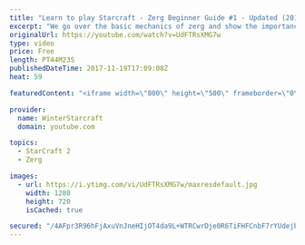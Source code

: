 ```yaml
---
title: "Learn to play Starcraft - Zerg Beginner Guide #1 - Updated (2017)"
excerpt: "We go over the basic mechanics of zerg and show the importance of understanding at least some of what your opponent is doing.  This guide is meant for players with an understanding of the objectives of starcraft but without any strong direction or gameplan, especially for each specific race! -- Watch"
originalUrl: https://youtube.com/watch?v=UdFTRsXMG7w
type: video
price: Free
length: PT44M23S
publishedDateTime: 2017-11-19T17:09:08Z
heat: 59

featuredContent: "<iframe width=\"800\" height=\"500\" frameborder=\"0\" src=\"https://www.youtube.com/embed/UdFTRsXMG7w\" allow=\"accelerometer; autoplay; encrypted-media; gyroscope; picture-in-picture\" allowfullscreen></iframe>"

provider:
  name: WinterStarcraft
  domain: youtube.com

topics:
  - StarCraft 2
  - Zerg

images:
  - url: https://i.ytimg.com/vi/UdFTRsXMG7w/maxresdefault.jpg
    width: 1280
    height: 720
    isCached: true

secured: "/4AFpr3R96hFjAxuVnJneHIjOT4da9L+WTRCwrDje0R6TiFHFCnbF7rYUdejbjt4Liw1Ynji9YkN0UGqoKER9GiQK8NRgEhhtjoxCCJlcKWFZPWTcEozjX8vCyn02sqvLqWWL29ulifJrhL+pmpdvigaR8Ozr64haguQuPaWw9evOvlx8E1TODj9D3LxQx+e8Y9gQKV+GBelCBQehcTZW3cqb1PMyxi+KCk7/pgGq2db9XbGmFOdOE3M9CS+HxiS4y48k9GIZ6Loo/KAr4ABd5M7Yt0l6d8i7E1f7Vi0mz6CrsNfZdiaRl5y+T+sJXhsws4hX2VV59CKkjWfodf755vAn5fWLVz6zUkeIapVMbZ5+rf4sUIxnP8oP2ANTtN93uptpw4kNqH9FhevbOuCHUl9/MGROVu0TP5yTQGzroTuVclCCMNDGtt9kES9rRml;egfJha3piUQAQLNoECGQSg=="
---
```


